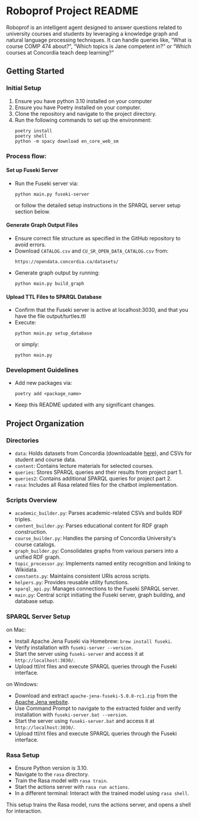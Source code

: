 # Roboprof Project README

Roboprof is an intelligent agent designed to answer questions related to university courses and students by leveraging a knowledge graph and natural language processing techniques. It can handle queries like, “What is course COMP 474 about?”, “Which topics is Jane competent in?” or “Which courses at Concordia teach deep learning?”

## Getting Started

### Initial Setup
1. Ensure you have python 3.10 installed on your computer
2. Ensure you have Poetry installed on your computer.
3. Clone the repository and navigate to the project directory.
4. Run the following commands to set up the environment:
   ```
   poetry install
   poetry shell
   python -m spacy download en_core_web_sm
   ```

### Process flow:

#### Set up Fuseki Server
- Run the Fuseki server via:
  ```
  python main.py fuseki-server
  ```
  or follow the detailed setup instructions in the SPARQL server setup section below.

#### Generate Graph Output Files
- Ensure correct file structure as specified in the GitHub repository to avoid errors.
- Download `CATALOG.csv` and `CU_SR_OPEN_DATA_CATALOG.csv` from:
  ```
  https://opendata.concordia.ca/datasets/
  ```
- Generate graph output by running:
  ```
  python main.py build_graph
  ```

#### Upload TTL Files to SPARQL Database
- Confirm that the Fuseki server is active at localhost:3030, and that you have the file output/turtles.ttl
- Execute:
  ```
  python main.py setup_database
  ```
  or simply:
  ```
  python main.py
  ```

### Development Guidelines
- Add new packages via:
  ```
  poetry add <package_name>
  ```
- Keep this README updated with any significant changes.

## Project Organization

### Directories
- `data`: Holds datasets from Concordia (downloadable [here](https://opendata.concordia.ca/datasets/)), and CSVs for student and course data.
- `content`: Contains lecture materials for selected courses.
- `queries`: Stores SPARQL queries and their results from project part 1.
- `queries2`: Contains additional SPARQL queries for project part 2.
- `rasa`: Includes all Rasa related files for the chatbot implementation.

### Scripts Overview
- `academic_builder.py`: Parses academic-related CSVs and builds RDF triples.
- `content_builder.py`: Parses educational content for RDF graph construction.
- `course_builder.py`: Handles the parsing of Concordia University's course catalogs.
- `graph_builder.py`: Consolidates graphs from various parsers into a unified RDF graph.
- `topic_processor.py`: Implements named entity recognition and linking to Wikidata.
- `constants.py`: Maintains consistent URIs across scripts.
- `helpers.py`: Provides reusable utility functions.
- `sparql_api.py`: Manages connections to the Fuseki SPARQL server.
- `main.py`: Central script initiating the Fuseki server, graph building, and database setup.

### SPARQL Server Setup
on Mac:
- Install Apache Jena Fuseki via Homebrew: `brew install fuseki`.
- Verify installation with `fuseki-server --version`.
- Start the server using `fuseki-server` and access it at `http://localhost:3030/`.
- Upload ttl/nt files and execute SPARQL queries through the Fuseki interface.

on Windows:
- Download and extract `apache-jena-fuseki-5.0.0-rc1.zip` from the [Apache Jena website](https://jena.apache.org/download/).
- Use Command Prompt to navigate to the extracted folder and verify installation with `fuseki-server.bat --version`.
- Start the server using `fuseki-server.bat` and access it at `http://localhost:3030/`.
- Upload ttl/nt files and execute SPARQL queries through the Fuseki interface.

### Rasa Setup
- Ensure Python version is 3.10.
- Navigate to the `rasa` directory.
- Train the Rasa model with `rasa train`.
- Start the actions server with `rasa run actions`.
- In a different terminal: Interact with the trained model using `rasa shell`.

This setup trains the Rasa model, runs the actions server, and opens a shell for interaction.